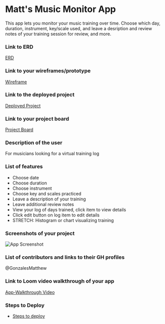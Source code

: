 # Matt's Music Monitor App
This app lets you monitor your music training over time. Choose which day, duration, instrument, key/scale used, and leave a desription and review notes of your training session for review, and more.
### Link to ERD
  [ERD](https://dbdiagram.io/d/604d0f78fcdcb6230b240157)
### Link to your wireframes/prototype
  [Wireframe](https://www.figma.com/file/ISJ4a8Mfql6TLwYahDhUDG/CAPSTONE-Matt-s-Music-Monitor?node-id=2%3A13)
### Link to the deployed project
  [Deployed Project]()
### Link to your project board
  [Project Board]()
### Description of the user
  For musicians looking for a virtual training log
### List of features                                                
  - Choose date
  - Choose duration
  - Choose instrument
  - Choose key and scales practiced
  - Leave a description of your training
  - Leave additional review notes
  - View your log of days trained, click item to view details
  - Click edit button on log item to edit details
  - STRETCH: Histogram or chart visualizing training
### Screenshots of your project
![App Screenshot]()
### List of contributors and links to their GH profiles
@GonzalesMatthew
### Link to Loom video walkthrough of your app
[App-Walkthrough Video]()

### Steps to Deploy
- [Steps to deploy](https://github.com/nss-nightclass-projects/REACT-Deployment-Netlify)
